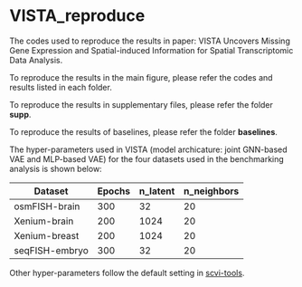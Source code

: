 # VISTA_reproduce
The codes used to reproduce the results in paper: VISTA Uncovers Missing Gene Expression and Spatial-induced Information for Spatial Transcriptomic Data Analysis. 

To reproduce the results in the main figure, please refer the codes and results listed in each folder.

To reproduce the results in supplementary files, please refer the folder **supp**.

To reproduce the results of baselines, please refer the folder **baselines**.

The hyper-parameters used in VISTA (model archicature: joint GNN-based VAE and MLP-based VAE) for the four datasets used in the benchmarking analysis is shown below:

| Dataset          | Epochs | n_latent | n_neighbors |
|------------------|--------|----------|-------------|
| osmFISH-brain    | 300    | 32       | 20          |
| Xenium-brain     | 200    | 1024     | 20          |
| Xenium-breast    | 200    | 1024     | 20          |
| seqFISH-embryo   | 300    | 32       | 20          |

Other hyper-parameters follow the default setting in [scvi-tools](https://scvi-tools.org/).